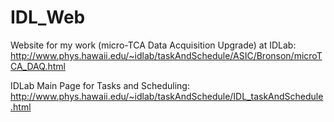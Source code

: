 IDL_Web
=======

Website for my work (micro-TCA Data Acquisition Upgrade) at IDLab:
http://www.phys.hawaii.edu/~idlab/taskAndSchedule/ASIC/Bronson/microTCA_DAQ.html

IDLab Main Page for Tasks and Scheduling:
http://www.phys.hawaii.edu/~idlab/taskAndSchedule/IDL_taskAndSchedule.html
